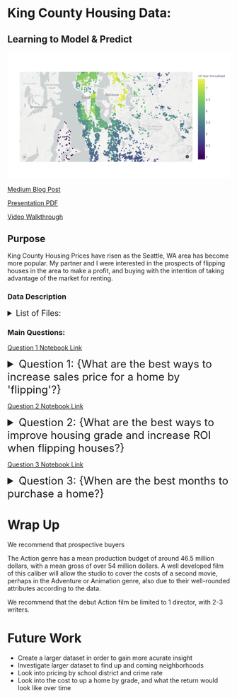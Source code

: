 # King County Housing Data:
## Learning to Model & Predict

<img src='images/Seattle_10_Year_Annualized.png' width = '%' />

[Medium Blog Post](https://medium.com/p/b3b5b1cbda23/edit)

[Presentation PDF]()

[Video Walkthrough]()

## Purpose
King County Housing Prices have risen as the Seattle, WA area has become more popular. My partner and I were interested in the prospects of flipping houses in the area to make a profit, and buying with the intention of taking advantage of the market for renting. 
<!------------------------------------------>
### Data Description

<details><summary style="font-size: 18px"> 
List of Files:</summary> 

```
|-kc_house_data.csv
|-kc_neighborhood_import.csv
```
</details>
<!------------------------------------------>

### Main Questions:

[Question 1 Notebook Link](https://github.com/kailakay/dsc-mod-2-project-v2-1-onl01-dtsc-ft-041320/blob/master/Q1.ipynb)
<details><summary style="font-size: 24px">
Question 1: {What are the best ways to increase sales price for a home by 'flipping'?} </summary> 

```
In order to fully explore the popularity of genre, we wanted to answer two sub-questions:

- What features have a high correlation to sales price?
- Which features have the highest impact on increasing sales price?
```

#### Tables Used:

```
|kc_house_data.csv
```
#### EDA

Utilizing *The Movie Database* dataset, we were able to extract genre ID keys and pair them with genre names by utilizing an API key to pull in information from their website. *The Movie Database* has its own formula for calculating popularity that includes factors such as daily views and votes, the number of times a movie was favorited, and the release date - among others. 

We then used this quanititative popularity score per movie and extracted the respective genres. After grouping the data by genre, we then calculated the mean popularity of our correlated data set to create the table below. 

<img src='images/Q1-correlation.png'/>

We filtered that data down to the top 9 genres, and compared them side by side in a boxen chart with a scattered bar chart. These two charts allowed us to visualize the data most comprehensively.

*On the left plot, the black lines show the median while the blue line shows the mean.*



Finally, we linked this data with our cleaned finance data, which allowed us to look directly at the finance information of the most popular genres.  



#### Conclusion

After cleaning and exploring the data, we found that **Action** was the most popular genre among consumers, followed by **Animation** and **Drama**. We also found that generally, popular genres were also lucrative financially - with a few outlying instances that showed higher rates of hit or miss such as Drama or the Thriller and Horror genres. 

#### Recommendation

While we do not recommend basing business decisions solely off of the popularity of a genre, the data indicates that we can generally assume popular genres are a safe investment. 

</details>

<!------------------------------------------>
[Question 2 Notebook Link](https://github.com/kailakay/dsc-mod-2-project-v2-1-onl01-dtsc-ft-041320/blob/master/Q2.ipynb)

<details><summary style="font-size: 24px">
Question 2:  {What are the best ways to improve housing grade and increase ROI when flipping houses?} </summary> 

```
In order to fully explore the aspects of crew on film success, we wanted to answer two sub-questions:

- Does staffing the production with more writers or directors influence profit?
- Is there an optimal writer/director ratio for maximizing profitability?
```

### Tables Used:

```
|Internet Movie Database - imdb.title.basics.csv.gz
|Box Office Mojo - bom.movie_gross.csv.gz
|The Internet Movie Database - tn.movie_budgets.csv.gz
```

### EDA

We started by cleaning our data and combining the relevant information into one table. We then broke down all of the information by genre, and calculated the ROI per movie based off of the financial information that we were provided. 

<img src='images/q2-genre-fin-info.png' />

After charting the mean gross for each of the 19 genres that were in our database, we then graphed the top 7 grossing genres by mean - as seen below:

<img src='images/q2-top-7-genres.png' width='55%' height='50%' />

Next, we looked at the mean production budget by genre in order to investigate the correlation of the production budget to the gross. As you can see below, the 5 genres that had the highest production budget also showed up in the top 7 grossing genres. 

<img src='images/q2-genre-budget.png' width='50%' height='50%' />

Finally, we calculated the mean ROI per genre and graphed the top 6 grossing genres by ROI using a violin plot, shown below.

The width of the plot indicates the proportion of instances that lie within that range, the black line shows the distribution of the interquartile range, while the white dot shows the median of the data. 

<img src='images/q2-roi-violin.png' />

### Conclusion

We were interested to see that the **Science Fiction** genre was not relatively popular among consumers in our dataset, but that it showed as a positive financial prospect. I believe that in order to further interpret this data, we would need to broaded our datasets in regards to both finances and genre popularity.

However, we also noted that while **Action** was highly popular, it's likely that those high popularity ratings are inclinated towards high budget films. 

### Recommendation

While financial information does not showcase the entire picture in terms of success, our data shows that **Animation** has the most financial promise with an average ROI of 145%, while **Musicals** should be saved for niche audiences. 

</details>
<!------------------------------------------>

[Question 3 Notebook Link](https://github.com/kailakay/dsc-mod-2-project-v2-1-onl01-dtsc-ft-041320/blob/master/Q3.ipynb)

<details><summary style="font-size: 24px">
Question 3: {When are the best months to purchase a home?} </summary> 

```
In order to fully explore the financial aspects by genre, we wanted to answer three sub-questions:

- What are the mean production budgets and gross per genre?
- Does production budget impact overall gross?
- What is the Return of Investment(ROI) per genre?
```

### Tables Used:

```
|
|
```

### EDA




### Conclusion



### Recommendation



</details>
<!------------------------------------------>


# Wrap Up

We recommend that prospective buyers


The Action genre has a mean production budget of around 46.5 million dollars, with a mean gross of over 54 million dollars. A well developed film of this caliber will allow the studio to cover the costs of a second movie, perhaps in the Adventure or Animation genre, also due to their well-rounded attributes according to the data. 

We recommend that the debut Action film be limited to 1 director, with 2-3 writers.


# Future Work
- Create a larger dataset in order to gain more acurate insight
- Investigate larger dataset to find up and coming neighborhoods
- Look into pricing by school district and crime rate 
- Look into the cost to up a home by grade, and what the return would look like over time 

